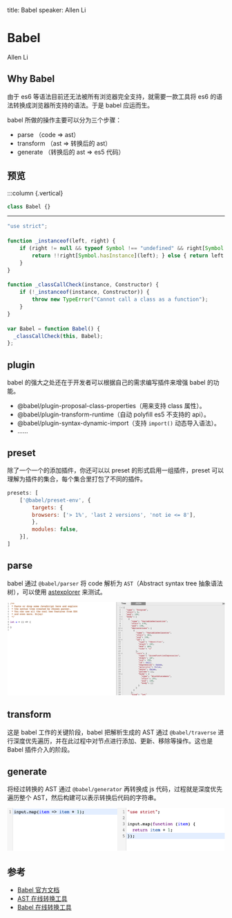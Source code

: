 title: Babel
speaker: Allen Li

<slide />

# Babel

Allen Li

<slide />

## Why Babel

由于 es6 等语法目前还无法被所有浏览器完全支持，就需要一款工具将 es6 的语法转换成浏览器所支持的语法。于是 babel 应运而生。

babel 所做的操作主要可以分为三个步骤：

- parse       （code => ast）
- transform   （ast => 转换后的 ast）
- generate    （转换后的 ast => es5 代码）

<slide />

## 预览

:::column {.vertical}

```js
class Babel {}
```

----

```js
"use strict";

function _instanceof(left, right) {
    if (right != null && typeof Symbol !== "undefined" && right[Symbol.hasInstance]) {
        return !!right[Symbol.hasInstance](left); } else { return left instanceof right;
    }
}

function _classCallCheck(instance, Constructor) {
    if (!_instanceof(instance, Constructor)) {
        throw new TypeError("Cannot call a class as a function");
    }
}

var Babel = function Babel() {
  _classCallCheck(this, Babel);
};
```

<slide />

## plugin

babel 的强大之处还在于开发者可以根据自己的需求编写插件来增强 babel 的功能。

- @babel/plugin-proposal-class-properties（用来支持 class 属性）。
- @babel/plugin-transform-runtime（自动 polyfill es5 不支持的 api）。
- @babel/plugin-syntax-dynamic-import（支持 `import()` 动态导入语法）。
- ......

<slide />

## preset

除了一个一个的添加插件，你还可以以 preset 的形式启用一组插件，preset 可以理解为插件的集合，每个集合里打包了不同的插件。

```js
presets: [
    ['@babel/preset-env', {
        targets: {
        browsers: ['> 1%', 'last 2 versions', 'not ie <= 8'],
        },
        modules: false,
    }],
]
```

<slide />

## parse

babel 通过 `@babel/parser` 将 code 解析为 `AST`（Abstract syntax tree 抽象语法树），可以使用 [astexplorer](https://astexplorer.net/) 来测试。

![ast](./images/ast.png)

<slide />

## transform

这是 babel 工作的关键阶段，babel 把解析生成的 AST 通过 `@babel/traverse` 进行深度优先遍历，并在此过程中对节点进行添加、更新、移除等操作。这也是 Babel 插件介入的阶段。

<slide />

## generate

将经过转换的 AST 通过 `@babel/generator` 再转换成 js 代码，过程就是深度优先遍历整个 AST，然后构建可以表示转换后代码的字符串。

![result](./images/babel-result.png)

<slide />

## 参考

- [Babel 官方文档](https://babeljs.io/docs/en/)
- [AST 在线转换工具](https://astexplorer.net/)
- [Babel 在线转换工具](https://babeljs.io/repl)
